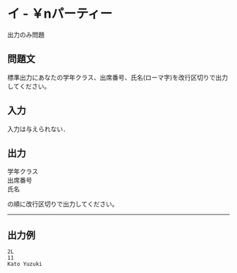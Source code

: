 # イ - ￥nパーティー
出力のみ問題<br>

## 問題文
標準出力にあなたの学年クラス、出席番号、氏名(ローマ字)を改行区切りで出力してください。
## 入力
入力は与えられない．


## 出力
学年クラス  
出席番号  
氏名  

の順に改行区切りで出力してください。
***
## 出力例 
```
2L  
11  
Kato Yuzuki
```
